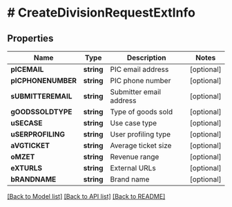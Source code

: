 # # CreateDivisionRequestExtInfo

## Properties

Name | Type | Description | Notes
------------ | ------------- | ------------- | -------------
**pICEMAIL** | **string** | PIC email address | [optional]
**pICPHONENUMBER** | **string** | PIC phone number | [optional]
**sUBMITTEREMAIL** | **string** | Submitter email address | [optional]
**gOODSSOLDTYPE** | **string** | Type of goods sold | [optional]
**uSECASE** | **string** | Use case type | [optional]
**uSERPROFILING** | **string** | User profiling type | [optional]
**aVGTICKET** | **string** | Average ticket size | [optional]
**oMZET** | **string** | Revenue range | [optional]
**eXTURLS** | **string** | External URLs | [optional]
**bRANDNAME** | **string** | Brand name | [optional]

[[Back to Model list]](../../README.md#models) [[Back to API list]](../../README.md#endpoints) [[Back to README]](../../README.md)
